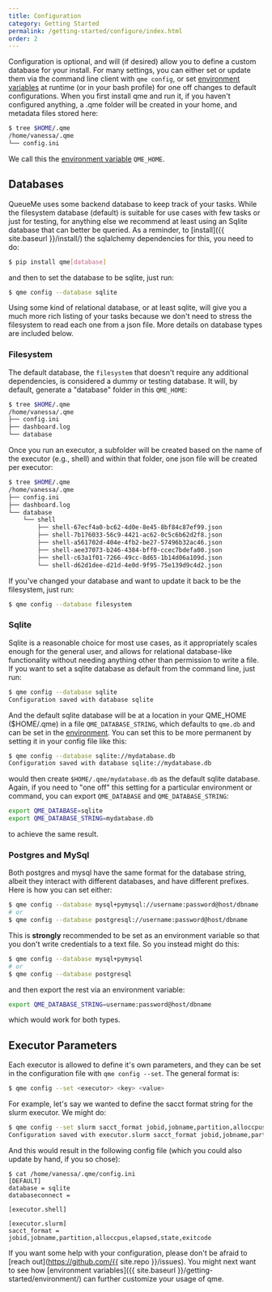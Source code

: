 ```yaml
---
title: Configuration
category: Getting Started
permalink: /getting-started/configure/index.html
order: 2
---
```


Configuration is optional, and will (if desired) allow you to define a custom
database for your install. For many settings, you can either set or update them via
the command line client with `qme config`, or set [environment variables](../environment/) 
at runtime (or in your bash profile) for one off changes to default configurations.
When you first install qme and run it, if you haven't configured anything, 
a .qme folder will be created in your home, and metadata files stored here:

```bash
$ tree $HOME/.qme
/home/vanessa/.qme
└── config.ini
```

We call this the [environment variable](../environment/) `QME_HOME`.

## Databases

QueueMe uses some backend database to keep track of your tasks.
While the filesystem database (default) is suitable for use cases with few tasks or just
for testing, for anything else we recommend at least using an Sqlite database
that can better be queried. As a reminder, to [install]({{ site.baseurl }}/install/)
the sqlalchemy dependencies for this, you need to do:

```bash
$ pip install qme[database]
```

and then to set the database to be sqlite, just run:

```bash
$ qme config --database sqlite
```

Using some kind of relational database, or at least sqlite, will give
you a much more rich listing of your tasks because we don't need to stress
the filesystem to read each one from a json file.
More details on database types are included below.


### Filesystem

The default database, the `filesystem` that doesn't require any additional dependencies,
is considered a dummy or testing database. It will, by default, generate a "database"
folder in this `QME_HOME`:

```bash
$ tree $HOME/.qme
/home/vanessa/.qme
├── config.ini
├── dashboard.log
└── database
```

Once you run an executor, a subfolder will be created based on the name of
the executor (e.g., shell) and within that folder, one json file will be created
per executor:

```bash
$ tree $HOME/.qme
/home/vanessa/.qme
├── config.ini
├── dashboard.log
└── database
    └── shell
        ├── shell-67ecf4a0-bc62-4d0e-8e45-8bf84c87ef99.json
        ├── shell-7b176033-56c9-4421-ac62-0c5c6b62d2f8.json
        ├── shell-a561702d-404e-4fb2-be27-57496b32ac46.json
        ├── shell-aee37073-b246-4384-bff0-ccec7bdefa00.json
        ├── shell-c63a1f01-7266-49cc-8d65-1b14d06a109d.json
        └── shell-d62d1dee-d21d-4e0d-9f95-75e139d9c4d2.json
```

If you've changed your database and want to update it back to be the filesystem,
just run:

```bash
$ qme config --database filesystem
```

### Sqlite

Sqlite is a reasonable choice for most use cases, as it appropriately scales enough for
the general user, and allows for relational database-like functionality without
needing anything other than permission to write a file. If you want to set a sqlite
database as default from the command line, just run:

```bash
$ qme config --database sqlite
Configuration saved with database sqlite
```

And the default sqlite database will be at a location in your QME_HOME ($HOME/.qme)
in a file `QME_DATABASE_STRING`, which defaults to `qme.db` and can be set in 
the [environment](../environment/). You can set this to be more permanent by setting
it in your config file like this:

```bash
$ qme config --database sqlite://mydatabase.db
Configuration saved with database sqlite://mydatabase.db
```

would then create `$HOME/.qme/mydatabase.db` as the default sqlite database. Again,
if you need to "one off" this setting for a particular environment or command,
you can export `QME_DATABASE` and `QME_DATABASE_STRING`:

```bash
export QME_DATABASE=sqlite
export QME_DATABASE_STRING=mydatabase.db
```

to achieve the same result.


### Postgres and MySql

Both postgres and mysql have the same format for the database string, albeit
they interact with different databases, and have different prefixes. Here is
how you can set either:

```bash
$ qme config --database mysql+pymysql://username:password@host/dbname
# or
$ qme config --database postgresql://username:password@host/dbname
```

This is **strongly** recommended to be set as an environment variable so that you don't
write credentials to a text file. So you instead might do this:

```bash
$ qme config --database mysql+pymysql
# or
$ qme config --database postgresql
```

and then export the rest via an environment variable:

```bash
export QME_DATABASE_STRING=username:password@host/dbname
```

which would work for both types.

## Executor Parameters

Each executor is allowed to define it's own parameters, and they can be
set in the configuration file with `qme config --set`. The general format is:

```bash
$ qme config --set <executor> <key> <value>
```

For example, let's say we wanted to define the sacct format string for the slurm executor.
We might do:

```bash
$ qme config --set slurm sacct_format jobid,jobname,partition,alloccpus,elapsed,state,exitcode
Configuration saved with executor.slurm sacct_format jobid,jobname,partition,alloccpus,elapsed,state,exitcode
```

And this would result in the following config file (which you could also update by hand,
if you so chose):

```
$ cat /home/vanessa/.qme/config.ini 
[DEFAULT]
database = sqlite
databaseconnect = 

[executor.shell]

[executor.slurm]
sacct_format = jobid,jobname,partition,alloccpus,elapsed,state,exitcode
```

If you want some help with your configuration, please don't be afraid to [reach out](https://github.com/{{ site.repo }}/issues). You might next want to see how [environment variables]({{ site.baseurl }}/getting-started/environment/) can further customize your usage of qme.
